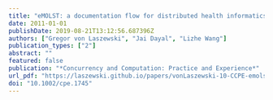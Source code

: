 ```yaml
---
title: "eMOLST: a documentation flow for distributed health informatics"
date: 2011-01-01
publishDate: 2019-08-21T13:12:56.687396Z
authors: ["Gregor von Laszewski", "Jai Dayal", "Lizhe Wang"]
publication_types: ["2"]
abstract: ""
featured: false
publication: "*Concurrency and Computation: Practice and Experience*"
url_pdf: "https://laszewski.github.io/papers/vonLaszewski-10-CCPE-emolst.pdf"
doi: "10.1002/cpe.1745"
---
```


